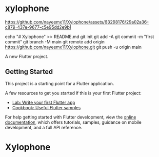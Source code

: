 # xylophone


https://github.com/nayeemx11/Xylophone/assets/63298176/29a02a36-c879-437e-9677-c5e95dd2e9b1



echo "# Xylophone" >> README.md
git init
git add -A
git commit -m "first commit"
git branch -M main
git remote add origin https://github.com/nayeemx11/Xylophone.git
git push -u origin main

A new Flutter project.

## Getting Started

This project is a starting point for a Flutter application.

A few resources to get you started if this is your first Flutter project:

- [Lab: Write your first Flutter app](https://docs.flutter.dev/get-started/codelab)
- [Cookbook: Useful Flutter samples](https://docs.flutter.dev/cookbook)

For help getting started with Flutter development, view the
[online documentation](https://docs.flutter.dev/), which offers tutorials,
samples, guidance on mobile development, and a full API reference.
# Xylophone
